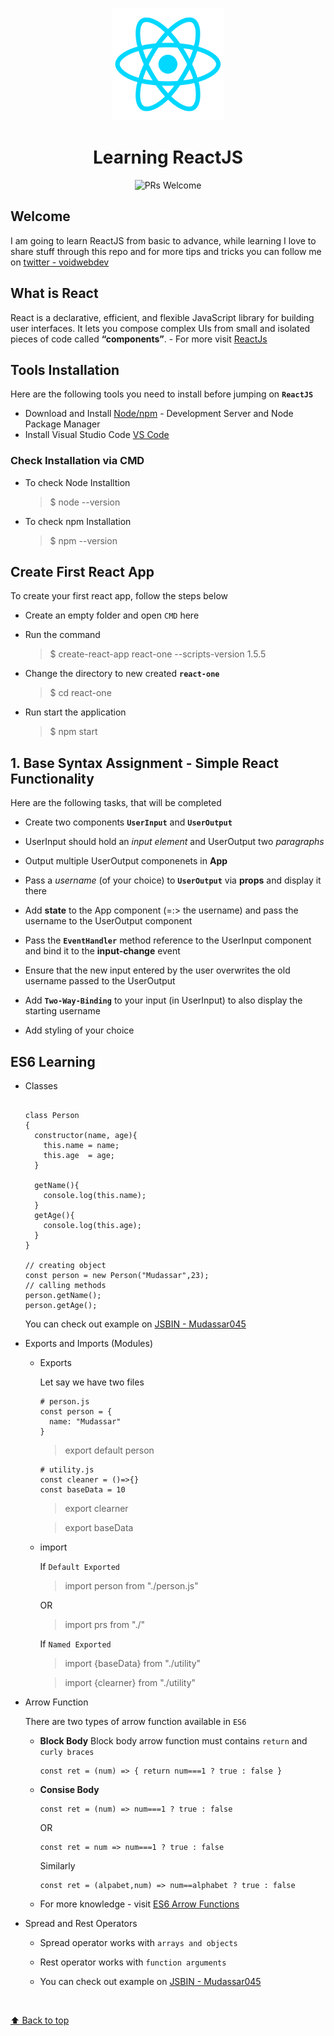 <p align="center"><img src="./reactjs.svg" height="180" width="180" alt="header-image"></p>
<h1 align="center"> Learning ReactJS </h1>

<p align="center"
  <a href="https://github.com/mudassar045">
  <img src="https://img.shields.io/badge/PRs-welcome-brightgreen.svg?style=flat-square" alt="PRs Welcome">
  </a>
</p>

## Welcome

I am going to learn ReactJS from basic to advance, while learning I love to share stuff through this repo and for more tips and tricks you can follow me on [twitter - voidwebdev](https://twitter.com/voidwebdev)

## What is React

React is a declarative, efficient, and flexible JavaScript library for building user interfaces. It lets you compose complex UIs from small and isolated pieces of code called **“components”**. -  For more visit [ReactJs]("https://reactjs.org")

## Tools Installation

Here are the following tools you need to install before jumping on **`ReactJS`**

- Download and Install [Node/npm](https://nodejs.org) - Development Server and Node Package Manager
- Install Visual Studio Code [VS Code](https://code.visualstudio.com)

### Check Installation via CMD

- To check Node Installtion
  >  $ node --version
- To check npm Installation
  > $ npm --version

## Create First React App

To create your first react app, follow the steps below

- Create an empty folder and open ``CMD`` here
- Run the command

  > $ create-react-app react-one --scripts-version 1.5.5

- Change the directory to new created **`react-one`**

  > $ cd react-one

- Run start the application

  > $ npm start

## 1. Base Syntax Assignment - Simple React Functionality

Here are the following tasks, that will be completed

- Create two components **`UserInput`** and **`UserOutput`**
- UserInput should hold an *input element* and UserOutput two *paragraphs*
- Output multiple UserOutput componenets in **App**
- Pass a *username* (of your choice) to **`UserOutput`** via **props** and display it there
- Add **state** to the App component (=:> the username) and pass the username to the UserOutput component

- Pass the **`EventHandler`** method reference to the UserInput component and bind it to the **input-change** event

- Ensure that the new input entered by the user overwrites the old username passed to the UserOutput

- Add **``Two-Way-Binding``** to your input (in UserInput) to also display the starting username

- Add styling of your choice

## ES6 Learning

- Classes

    ```

    class Person
    {
      constructor(name, age){
        this.name = name;
        this.age  = age;
      }

      getName(){
        console.log(this.name);
      }
      getAge(){
        console.log(this.age);
      }
    }

    // creating object
    const person = new Person("Mudassar",23);
    // calling methods
    person.getName();
    person.getAge();

    ```
  You can check out example on [JSBIN - Mudassar045](https://jsbin.com/wemudom/edit?js,console)

- Exports and Imports (Modules)

  * Exports
    
    Let say we have two files

    ```
    # person.js
    const person = {
      name: "Mudassar"
    }
    ```
    
    > export default person

    ```
    # utility.js
    const cleaner = ()=>{}
    const baseData = 10
    ```  
    > export clearner

    > export baseData

  * import

    If ``Default Exported``
    > import person from "./person.js"
    
    OR

    > import prs from "./"

    If ``Named Exported``

    > import {baseData} from "./utility"

    > import {clearner} from "./utility"

- Arrow Function

  There are two types of arrow function available in ``ES6``

  - **Block Body**
    Block body arrow function must contains ``return`` and ``curly braces``

    ```
    const ret = (num) => { return num===1 ? true : false }
    ```

  - **Consise Body**

    ```
    const ret = (num) => num===1 ? true : false
    ```
    OR

    ```
    const ret = num => num===1 ? true : false
    ```

    Similarly

    ```
    const ret = (alpabet,num) => num==alphabet ? true : false
    ```

  * For more knowledge - visit [ES6 Arrow Functions](https://developer.mozilla.org/en-US/docs/Web/JavaScript/Reference/Functions/Arrow_functions)

- Spread and Rest Operators

  * Spread operator works with ``arrays and objects``
   
  * Rest operator works with ``function arguments``

  * You can check out example on [JSBIN - Mudassar045](https://jsbin.com/ladajey/3/edit?js,output)

<br/>

[:arrow_up: Back to top](#-learning-reactjs-)
